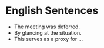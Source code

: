 # English Sentences
- The meeting was deferred.
- By glancing at the situation.
- This serves as a proxy for ...
